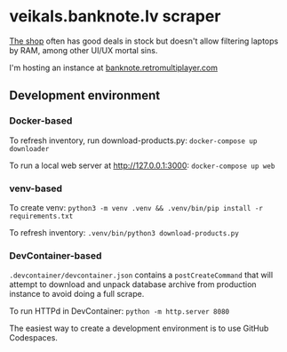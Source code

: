 # veikals.banknote.lv scraper

[The shop](https://veikals.banknote.lv/c/datortehnika/portativie-datori) 
often has good deals in stock 
but doesn't allow filtering laptops by RAM,
among other UI/UX mortal sins.

I'm hosting an instance 
at [banknote.retromultiplayer.com](https://banknote.retromultiplayer.com/)


## Development environment

### Docker-based
To refresh inventory, run download-products.py:
`docker-compose up downloader`

To run a local web server at http://127.0.0.1:3000:
`docker-compose up web`

### venv-based
To create venv:
`python3 -m venv .venv && .venv/bin/pip install -r requirements.txt`

To refresh inventory:
`.venv/bin/python3 download-products.py`

### DevContainer-based
`.devcontainer/devcontainer.json` contains a `postCreateCommand` that will attempt to download and unpack database archive from production instance to avoid doing a full scrape. 

To run HTTPd in DevContainer:
`python -m http.server 8080`

The easiest way to create a development environment is to use GitHub Codespaces.
